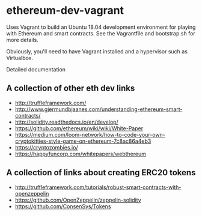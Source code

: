 # ethereum-dev-vagrant
Uses Vagrant to build an Ubuntu 18.04 development environment for playing with Ethereum and smart contracts. See the Vagrantfile and bootstrap.sh for more details.

Obviously, you'll need to have Vagrant installed and a hypervisor such as Virtualbox.

Detailed documentation

A collection of other eth dev links
-----------------------------------
* http://truffleframework.com/
* http://www.gjermundbjaanes.com/understanding-ethereum-smart-contracts/
* http://solidity.readthedocs.io/en/develop/
* https://github.com/ethereum/wiki/wiki/White-Paper
* https://medium.com/loom-network/how-to-code-your-own-cryptokitties-style-game-on-ethereum-7c8ac86a4eb3
* https://cryptozombies.io/
* https://happyfuncorp.com/whitepapers/webthereum

A collection of links about creating ERC20 tokens
--------------------------------------------------
* http://truffleframework.com/tutorials/robust-smart-contracts-with-openzeppelin
* https://github.com/OpenZeppelin/zeppelin-solidity
* https://github.com/ConsenSys/Tokens

